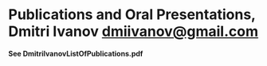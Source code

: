 # Publications and Oral Presentations, Dmitri Ivanov <dmiivanov@gmail.com>
**See DmitriIvanovListOfPublications.pdf**
